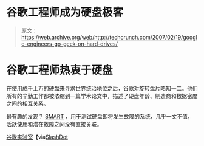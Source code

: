# 谷歌工程师成为硬盘极客

> 原文：<https://web.archive.org/web/http://techcrunch.com/2007/02/19/google-engineers-go-geek-on-hard-drives/>

# 谷歌工程师热衷于硬盘

在使用成千上万的硬盘来寻求世界统治地位之后，谷歌对旋转盘片略知一二。他们所有的辛勤工作都被浓缩到一篇学术论文中，描述了硬盘年龄、制造商和数据密度之间的相互关系。

最有趣的发现？ [SMART](https://web.archive.org/web/20210120015431/http://www.pcmech.com/show/harddrive/158/) ，用于测试硬盘即将发生故障的系统，几乎一文不值，活跃使用和潜在故障之间没有直接关联。

[谷歌实验室](https://web.archive.org/web/20210120015431/https://beta.techcrunch.com/wp-content/uploads/2007/02/disk_failures.pdf)【via[SlashDot](https://web.archive.org/web/20210120015431/http://hardware.slashdot.org/article.pl?sid=07/02/18/0420247&from=rss)